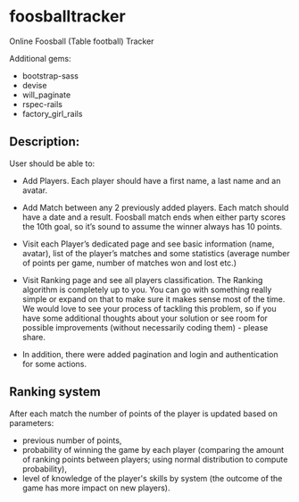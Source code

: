 # foosballtracker
Online Foosball (Table football) Tracker

Additional gems:
* bootstrap-sass
* devise
* will_paginate
* rspec-rails
* factory_girl_rails

## Description:
User should be able to:
* Add Players. Each player should have a first name, a last name and an avatar.
* Add Match between any 2 previously added players. Each match should have a date and a result. Foosball match ends when either party scores the 10th goal, so it’s sound to assume the winner always has 10 points. 
* Visit each Player’s dedicated page and see basic information (name, avatar), list of the player’s matches and some statistics (average number of points per game, number of matches won and lost etc.)
* Visit Ranking page and see all players classification. The Ranking algorithm is completely up to you. You can go with something really simple or expand on that to make sure it makes sense most of the time. We would love to see your process of tackling this problem, so if you have some additional thoughts about your solution or see room for possible improvements (without necessarily coding them) - please share.

* In addition, there were added pagination and login and authentication for some actions.

## Ranking system
After each match the number of points of the player is updated based on parameters:
* previous number of points,
* probability of winning the game by each player (comparing the amount of ranking points between players; using normal distribution to compute probability),
* level of knowledge of the player's skills by system (the outcome of the game has more impact on new players).